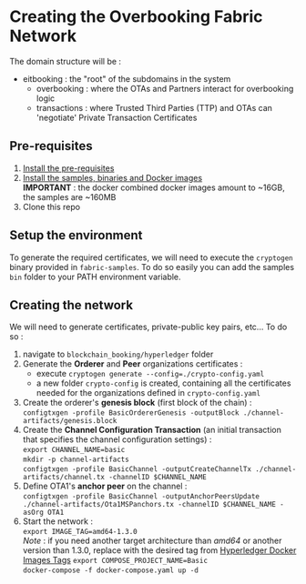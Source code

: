 # Creating the Overbooking Fabric Network

The domain structure will be :
* eitbooking : the "root" of the subdomains in the system
    * overbooking : where the OTAs and Partners interact for overbooking logic
    * transactions : where Trusted Third Parties (TTP) and OTAs can 'negotiate' Private Transaction Certificates

## Pre-requisites

1. [Install the pre-requisites](https://hyperledger-fabric.readthedocs.io/en/latest/prereqs.html)
2. [Install the samples, binaries and Docker images](https://hyperledger-fabric.readthedocs.io/en/latest/install.html) \
**IMPORTANT** : the docker combined docker images amount to ~16GB, the samples are ~160MB
3. Clone this repo

## Setup the environment

To generate the required certificates, we will need to execute the `cryptogen` binary provided in `fabric-samples`. To
do so easily you can add the samples `bin` folder to your PATH environment variable.

## Creating the network

We will need to generate certificates, private-public key pairs, etc... To do so :

1. navigate to `blockchain_booking/hyperledger` folder
2. Generate the **Orderer** and **Peer** organizations certificates :
    * execute `cryptogen generate --config=./crypto-config.yaml`
    * a new folder `crypto-config` is created, containing all the certificates needed for the organizations defined in
    `crypto-config.yaml`
3. Create the orderer's **genesis block** (first block of the chain) : \
`configtxgen -profile BasicOrdererGenesis -outputBlock ./channel-artifacts/genesis.block`
4. Create the **Channel Configuration Transaction** (an initial transaction that specifies the channel configuration settings) : \
`export CHANNEL_NAME=basic` \
`mkdir -p channel-artifacts` \
`configtxgen -profile BasicChannel -outputCreateChannelTx ./channel-artifacts/channel.tx -channelID $CHANNEL_NAME`
5. Define OTA1's **anchor peer** on the channel : \
`configtxgen -profile BasicChannel -outputAnchorPeersUpdate ./channel-artifacts/Ota1MSPanchors.tx -channelID $CHANNEL_NAME -asOrg OTA1`
6. Start the network : \
`export IMAGE_TAG=amd64-1.3.0` \
*Note* : if you need another target architecture than *amd64* or another version than 1.3.0, replace with the desired 
tag from [Hyperledger Docker Images Tags](https://hub.docker.com/r/hyperledger/fabric-orderer/tags/)
`export COMPOSE_PROJECT_NAME=Basic` \
`docker-compose -f docker-compose.yaml up -d`
